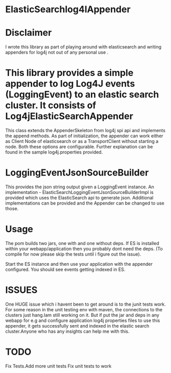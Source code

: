 ElasticSearchlog4lAppender
==========================

Disclaimer
==========
I wrote this library as part of playing around with elasticsearch and writing appenders for log4j
not out of any personal use .

This library provides a simple appender to log Log4J events (LoggingEvent)
to an elastic search cluster. It consists of 
Log4jElasticSearchAppender
================================

This class extends the AppenderSkeleton from log4j spi api and implements the append methods. 
As part of initialization, the appender can work either as Client Node of elasticsearch or
as a TransportClient without starting a node. Both these options are configurable. Further explanation
can be found in the sample log4j.properties provided.

LoggingEventJsonSourceBuilder
=============================
This provides the json string output given a LoggingEvent instance. An implementation -
ElasticSearchLoggingEventJsonSourceBuilderImpl is provided which uses the ElasticSearch
api to generate json. Additional implementations can be provided and the Appender can be changed to
use those.

Usage
=====
The pom builds two jars, one with and one without deps. If ES is installed within your webapp/application
then you probably dont need the deps. (To compile for now please skip the tests until i figure out the issue).

Start the ES instance and then use your application with the appender configured. You should 
see events getting indexed in ES. 


ISSUES
======
One HUGE issue which i havent been to get around is to the junit tests work. For some reason
in the unit testing env with maven, the connections to the clusters just hang.Iam still working on it.
But if put the jar and deps in any webapp for e.g and configure application log4j properties files 
to use this appender, it gets successfully sent and indexed in the elastic search cluster.Anyone 
who has any insights can help me with this.
 
 TODO
 ====
 Fix Tests.Add more unit tests
 Fix unit tests to work
